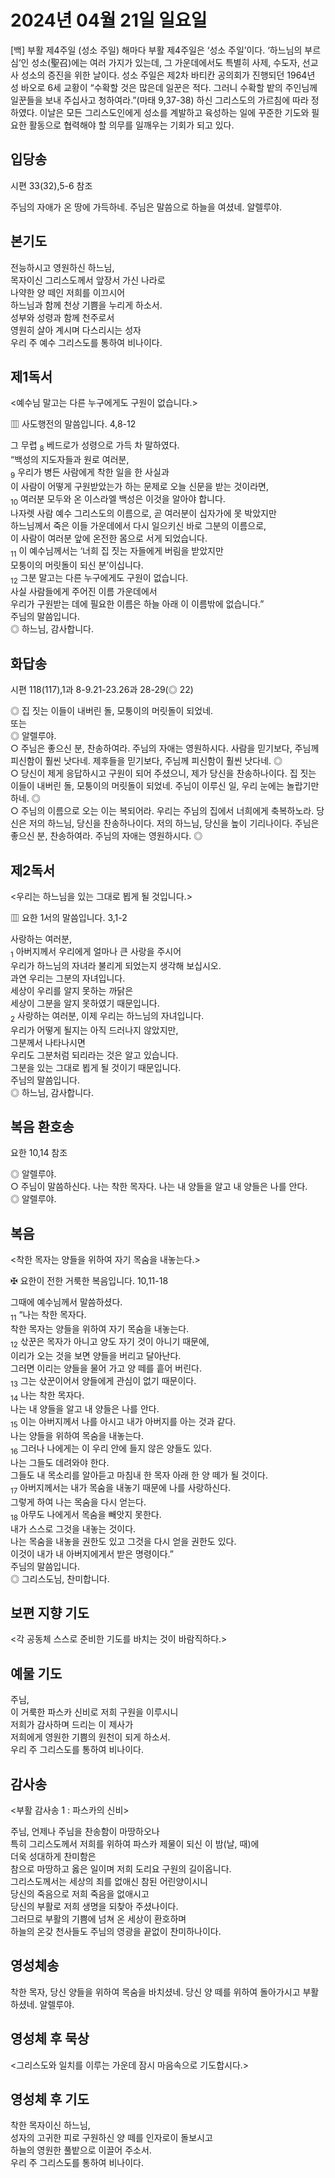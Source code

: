 # 2024년 04월 21일 일요일

[백] 부활 제4주일 (성소 주일)
해마다 부활 제4주일은 ‘성소 주일’이다. ‘하느님의 부르심’인 성소(聖召)에는 여러 가지가 있는데, 그 가운데에서도 특별히 사제, 수도자, 선교사 성소의 증진을 위한 날이다. 성소 주일은 제2차 바티칸 공의회가 진행되던 1964년 성 바오로 6세 교황이 “수확할 것은 많은데 일꾼은 적다. 그러니 수확할 밭의 주인님께 일꾼들을 보내 주십사고 청하여라.”(마태 9,37-38) 하신 그리스도의 가르침에 따라 정하였다. 이날은 모든 그리스도인에게 성소를 계발하고 육성하는 일에 꾸준한 기도와 필요한 활동으로 협력해야 할 의무를 일깨우는 기회가 되고 있다.


## 입당송

시편 33(32),5-6 참조

주님의 자애가 온 땅에 가득하네. 주님은 말씀으로 하늘을 여셨네. 알렐루야.  
  
## 본기도

전능하시고 영원하신 하느님,  
목자이신 그리스도께서 앞장서 가신 나라로  
나약한 양 떼인 저희를 이끄시어  
하느님과 함께 천상 기쁨을 누리게 하소서.  
성부와 성령과 함께 천주로서  
영원히 살아 계시며 다스리시는 성자  
우리 주 예수 그리스도를 통하여 비나이다.  
  
## 제1독서

<예수님 말고는 다른 누구에게도 구원이 없습니다.>

▥ 사도행전의 말씀입니다. 4,8-12

그 무렵 <sub>8</sub> 베드로가 성령으로 가득 차 말하였다.  
“백성의 지도자들과 원로 여러분,  
<sub>9</sub> 우리가 병든 사람에게 착한 일을 한 사실과  
이 사람이 어떻게 구원받았는가 하는 문제로 오늘 신문을 받는 것이라면,  
<sub>10</sub> 여러분 모두와 온 이스라엘 백성은 이것을 알아야 합니다.  
나자렛 사람 예수 그리스도의 이름으로, 곧 여러분이 십자가에 못 박았지만  
하느님께서 죽은 이들 가운데에서 다시 일으키신 바로 그분의 이름으로,  
이 사람이 여러분 앞에 온전한 몸으로 서게 되었습니다.  
<sub>11</sub> 이 예수님께서는 ‘너희 집 짓는 자들에게 버림을 받았지만  
모퉁이의 머릿돌이 되신 분’이십니다.  
<sub>12</sub> 그분 말고는 다른 누구에게도 구원이 없습니다.  
사실 사람들에게 주어진 이름 가운데에서  
우리가 구원받는 데에 필요한 이름은 하늘 아래 이 이름밖에 없습니다.”  
주님의 말씀입니다.  
◎ 하느님, 감사합니다.  
  
## 화답송

시편 118(117),1과 8-9.21-23.26과 28-29(◎ 22)

◎ 집 짓는 이들이 내버린 돌, 모퉁이의 머릿돌이 되었네.  
또는  
◎ 알렐루야.  
○ 주님은 좋으신 분, 찬송하여라. 주님의 자애는 영원하시다. 사람을 믿기보다, 주님께 피신함이 훨씬 낫다네. 제후들을 믿기보다, 주님께 피신함이 훨씬 낫다네. ◎  
○ 당신이 제게 응답하시고 구원이 되어 주셨으니, 제가 당신을 찬송하나이다. 집 짓는 이들이 내버린 돌, 모퉁이의 머릿돌이 되었네. 주님이 이루신 일, 우리 눈에는 놀랍기만 하네. ◎  
○ 주님의 이름으로 오는 이는 복되어라. 우리는 주님의 집에서 너희에게 축복하노라. 당신은 저의 하느님, 당신을 찬송하나이다. 저의 하느님, 당신을 높이 기리나이다. 주님은 좋으신 분, 찬송하여라. 주님의 자애는 영원하시다. ◎  
  
## 제2독서

<우리는 하느님을 있는 그대로 뵙게 될 것입니다.>

▥ 요한 1서의 말씀입니다. 3,1-2

사랑하는 여러분,  
<sub>1</sub> 아버지께서 우리에게 얼마나 큰 사랑을 주시어  
우리가 하느님의 자녀라 불리게 되었는지 생각해 보십시오.  
과연 우리는 그분의 자녀입니다.  
세상이 우리를 알지 못하는 까닭은  
세상이 그분을 알지 못하였기 때문입니다.  
<sub>2</sub> 사랑하는 여러분, 이제 우리는 하느님의 자녀입니다.  
우리가 어떻게 될지는 아직 드러나지 않았지만,  
그분께서 나타나시면  
우리도 그분처럼 되리라는 것은 알고 있습니다.  
그분을 있는 그대로 뵙게 될 것이기 때문입니다.  
주님의 말씀입니다.  
◎ 하느님, 감사합니다.  
  
## 복음 환호송

요한 10,14 참조

◎ 알렐루야.  
○ 주님이 말씀하신다. 나는 착한 목자다. 나는 내 양들을 알고 내 양들은 나를 안다.  
◎ 알렐루야.  
  
## 복음

<착한 목자는 양들을 위하여 자기 목숨을 내놓는다.>

✠ 요한이 전한 거룩한 복음입니다. 10,11-18

그때에 예수님께서 말씀하셨다.  
<sub>11</sub> “나는 착한 목자다.  
착한 목자는 양들을 위하여 자기 목숨을 내놓는다.  
<sub>12</sub> 삯꾼은 목자가 아니고 양도 자기 것이 아니기 때문에,  
이리가 오는 것을 보면 양들을 버리고 달아난다.  
그러면 이리는 양들을 물어 가고 양 떼를 흩어 버린다.  
<sub>13</sub> 그는 삯꾼이어서 양들에게 관심이 없기 때문이다.  
<sub>14</sub> 나는 착한 목자다.  
나는 내 양들을 알고 내 양들은 나를 안다.  
<sub>15</sub> 이는 아버지께서 나를 아시고 내가 아버지를 아는 것과 같다.  
나는 양들을 위하여 목숨을 내놓는다.  
<sub>16</sub> 그러나 나에게는 이 우리 안에 들지 않은 양들도 있다.  
나는 그들도 데려와야 한다.  
그들도 내 목소리를 알아듣고 마침내 한 목자 아래 한 양 떼가 될 것이다.  
<sub>17</sub> 아버지께서는 내가 목숨을 내놓기 때문에 나를 사랑하신다.  
그렇게 하여 나는 목숨을 다시 얻는다.  
<sub>18</sub> 아무도 나에게서 목숨을 빼앗지 못한다.  
내가 스스로 그것을 내놓는 것이다.  
나는 목숨을 내놓을 권한도 있고 그것을 다시 얻을 권한도 있다.  
이것이 내가 내 아버지에게서 받은 명령이다.”  
주님의 말씀입니다.  
◎ 그리스도님, 찬미합니다.  
  
## 보편 지향 기도

<각 공동체 스스로 준비한 기도를 바치는 것이 바람직하다.>

  
## 예물 기도

주님,  
이 거룩한 파스카 신비로 저희 구원을 이루시니  
저희가 감사하며 드리는 이 제사가  
저희에게 영원한 기쁨의 원천이 되게 하소서.  
우리 주 그리스도를 통하여 비나이다.  
  
## 감사송

<부활 감사송 1 : 파스카의 신비>

주님, 언제나 주님을 찬송함이 마땅하오나  
특히 그리스도께서 저희를 위하여 파스카 제물이 되신 이 밤(날, 때)에  
더욱 성대하게 찬미함은  
참으로 마땅하고 옳은 일이며 저희 도리요 구원의 길이옵니다.  
그리스도께서는 세상의 죄를 없애신 참된 어린양이시니  
당신의 죽음으로 저희 죽음을 없애시고  
당신의 부활로 저희 생명을 되찾아 주셨나이다.  
그러므로 부활의 기쁨에 넘쳐 온 세상이 환호하며  
하늘의 온갖 천사들도 주님의 영광을 끝없이 찬미하나이다.  
  
## 영성체송

착한 목자, 당신 양들을 위하여 목숨을 바치셨네. 당신 양 떼를 위하여 돌아가시고 부활하셨네. 알렐루야.  
  
## 영성체 후 묵상

<그리스도와 일치를 이루는 가운데 잠시 마음속으로 기도합시다.>  
## 영성체 후 기도

착한 목자이신 하느님,  
성자의 고귀한 피로 구원하신 양 떼를 인자로이 돌보시고  
하늘의 영원한 풀밭으로 이끌어 주소서.  
우리 주 그리스도를 통하여 비나이다.
